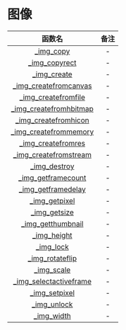 # 图像

|函数名|备注|
|:--:|:--:|
|[_img_copy](function/draw/img/_img_copy.md)|-|
|[_img_copyrect](function/draw/img/_img_copyrect.md)|-|
|[_img_create](function/draw/img/_img_create.md)|-|
|[_img_createfromcanvas](function/draw/img/_img_createfromcanvas.md)|-|
|[_img_createfromfile](function/draw/img/_img_createfromfile.md)|-|
|[_img_createfromhbitmap](function/draw/img/_img_createfromhbitmap.md)|-|
|[_img_createfromhicon](function/draw/img/_img_createfromhicon.md)|-|
|[_img_createfrommemory](function/draw/img/_img_createfrommemory.md)|-|
|[_img_createfromres](function/draw/img/_img_createfromres.md)|-|
|[_img_createfromstream](function/draw/img/_img_createfromstream.md)|-|
|[_img_destroy](function/draw/img/_img_destroy.md)|-|
|[_img_getframecount](function/draw/img/_img_getframecount.md)|-|
|[_img_getframedelay](function/draw/img/_img_getframedelay.md)|-|
|[_img_getpixel](function/draw/img/_img_getpixel.md)|-|
|[_img_getsize](function/draw/img/_img_getsize.md)|-|
|[_img_getthumbnail](function/draw/img/_img_getthumbnail.md)|-|
|[_img_height](function/draw/img/_img_height.md)|-|
|[_img_lock](function/draw/img/_img_lock.md)|-|
|[_img_rotateflip](function/draw/img/_img_rotateflip.md)|-|
|[_img_scale](function/draw/img/_img_scale.md)|-|
|[_img_selectactiveframe](function/draw/img/_img_selectactiveframe.md)|-|
|[_img_setpixel](function/draw/img/_img_setpixel.md)|-|
|[_img_unlock](function/draw/img/_img_unlock.md)|-|
|[_img_width](function/draw/img/_img_width.md)|-|


